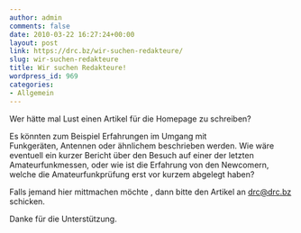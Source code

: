 ```yaml
---
author: admin
comments: false
date: 2010-03-22 16:27:24+00:00
layout: post
link: https://drc.bz/wir-suchen-redakteure/
slug: wir-suchen-redakteure
title: Wir suchen Redakteure!
wordpress_id: 969
categories:
- Allgemein
---
```


Wer hätte mal Lust einen Artikel für die Homepage zu schreiben? 




Es könnten zum Beispiel Erfahrungen im Umgang mit Funkgeräten, Antennen oder ähnlichem beschrieben werden. Wie wäre eventuell ein kurzer Bericht über den Besuch auf einer der letzten Amateurfunkmessen, oder wie ist die Erfahrung von den Newcomern, welche die Amateurfunkprüfung erst vor kurzem abgelegt haben?




Falls jemand hier mittmachen möchte , dann bitte den Artikel an [drc@drc.bz](mailto:drc@drc.bz) schicken.




Danke für die Unterstützung.
